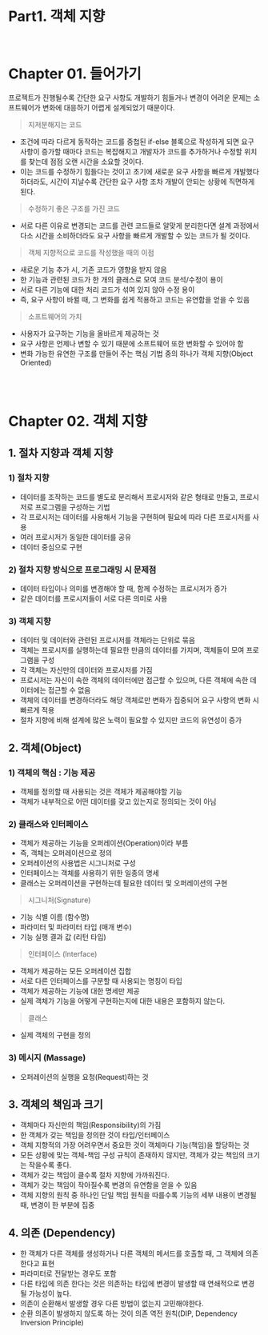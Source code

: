 # Part1. 객체 지향

<br/>

# Chapter 01. 들어가기

프로젝트가 진행될수록 간단한 요구 사항도 개발하기 힘들거나 변경이 어려운 문제는 소프트웨어가 변화에 대응하기 어렵게 설계되었기 때문이다.

> 지저분해지는 코드
> 
- 조건에 따라 다르게 동작하는 코드를 중첩된 if-else 블록으로 작성하게 되면 요구 사항이 증가할 때마다 코드는 복잡해지고 개발자가 코드를 추가하거나 수정할 위치를 찾는데 점점 오랜 시간을 소요할 것이다.
- 이는 코드를 수정하기 힘들다는 것이고 초기에 새로운 요구 사항을 빠르게 개발했다하더라도, 시간이 지날수록 간단한 요구 사항 조차 개발이 안되는 상황에 직면하게 된다.

> 수정하기 좋은 구조를 가진 코드
> 
- 서로 다른 이유로 변경되는 코드를 관련 코드들로 알맞게 분리한다면 설계 과정에서 다소 시간을 소비하더라도 요구 사항을 빠르게 개발할 수 있는 코드가 될 것이다.

> 객체 지향적으로 코드를 작성했을 때의 이점
> 
- 새로운 기능 추가 시, 기존 코드가 영향을 받지 않음
- 한 기능과 관련된 코드가 한 개의 클래스로 모여 코드 분석/수정이 용이
- 서로 다른 기능에 대한 처리 코드가 섞여 있지 않아 수정 용이
- 즉, 요구 사항이 바뀔 때, 그 변화를 쉽게 적용하고 코드는 유연함을 얻을 수 있음

> 소프트웨어의 가치
> 
- 사용자가 요구하는 기능을 올바르게 제공하는 것
- 요구 사항은 언제나 변할 수 있기 때문에 소프트웨어 또한 변화할 수 있어야 함
- 변화 가능한 유연한 구조를 만들어 주는 핵심 기법 중의 하나가 객체 지향(Object Oriented)
<br/>
<br/>

# Chapter 02. 객체 지향

## 1. 절차 지향과 객체 지향

### 1) 절차 지향

- 데이터를 조작하는 코드를 별도로 분리해서 프로시저와 같은 형태로 만들고, 프로시저로 프로그램을 구성하는 기법
- 각 프로시저는 데이터를 사용해서 기능을 구현하며 필요에 따라 다른 프로시저를 사용
- 여러 프로시저가 동일한 데이터를 공유
- 데이터 중심으로 구현

### 2) 절차 지향 방식으로 프로그래밍 시 문제점

- 데이터 타입이나 의미를 변경해야 할 때, 함께 수정하는 프로시저가 증가
- 같은 데이터를 프로시저들이 서로 다른 의미로 사용

### 3) 객체 지향

- 데이터 및 데이터와 관련된 프로시저를 객체라는 단위로 묶음
- 객체는 프로시저를 실행하는데 필요한 만큼의 데이터를 가지며, 객체들이 모여 프로그램을 구성
- 각 객체는 자신만의 데이터와 프로시저를 가짐
- 프로시저는 자신이 속한 객체의 데이터에만 접근할 수 있으며, 다른 객체에 속한 데이터에는 접근할 수 없음
- 객체의 데이터를 변경하더라도 해당 객체로만 변화가 집중되어 요구 사항의 변화 시 빠르게 적용
- 절차 지향에 비해 설계에 많은 노력이 필요할 수 있지만 코드의 유연성이 증가

## 2. 객체(Object)

### 1) 객체의 핵심 : 기능 제공

- 객체를 정의할 때 사용되는 것은 객체가 제공해야할 기능
- 객체가 내부적으로 어떤 데이터를 갖고 있는지로 정의되는 것이 아님

### 2) 클래스와 인터페이스

- 객체가 제공하는 기능을 오퍼레이션(Operation)이라 부름
- 즉, 객체는 오퍼레이션으로 정의
- 오퍼레이션의 사용법은 시그니처로 구성
- 인터페이스는 객체를 사용하기 위한 일종의 명세
- 클래스는 오퍼레이션을 구현하는데 필요한 데이터 및 오퍼레이션의 구현

> 시그니처(Signature)
> 
- 기능 식별 이름 (함수명)
- 파라미터 및 파라미터 타입 (매개 변수)
- 기능 실행 결과 값 (리턴 타입)

> 인터페이스 (Interface)
> 
- 객체가 제공하는 모든 오퍼레이션 집합
- 서로 다른 인터페이스를 구분할 때 사용되는 명칭이 타입
- 객체가 제공하는 기능에 대한 명세만 제공
- 실제 객체가 기능을 어떻게 구현하는지에 대한 내용은 포함하지 않는다.

> 클래스
> 
- 실제 객체의 구현을 정의

### 3) 메시지 (Massage)

- 오퍼레이션의 실행을 요청(Request)하는 것

## 3. 객체의 책임과 크기

- 객체마다 자신만의 책임(Responsibility)의 가짐
- 한 객체가 갖는 책임을 정의한 것이 타입/인터페이스
- 객체 지향적의 가장 어려우면서 중요한 것이 객체마다 기능(책임)을 할당하는 것
- 모든 상황에 맞는 객체-책임 구성 규칙이 존재하지 않지만, 객체가 갖는 책임의 크기는 작을수록 좋다.
- 객체가 갖는 책임이 클수록 절차 지향에 가까워진다.
- 객체가 갖는 책임이 작아질수록 변경의 유연함을 얻을 수 있음
- 객체 지향의 원칙 중 하나인 단일 책임 원칙을 따를수록 기능의 세부 내용이 변경될 때, 변경이 한 부분에 집중

## 4. 의존 (Dependency)

- 한 객체가 다른 객체를 생성하거나 다른 객체의 메서드를 호출할 때, 그 객체에 의존한다고 표현
- 파라미터로 전달받는 경우도 포함
- 다른 타입에 의존 한다는 것은 의존하는 타입에 변경이 발생할 때 연쇄적으로 변경될 가능성이 높다.
- 의존이 순환해서 발생할 경우 다른 방법이 없는지 고민해야한다.
- 순환 의존이 발생하지 않도록 하는 것이 의존 역전 원칙(DIP, Dependency Inversion Principle)
